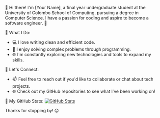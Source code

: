👋 Hi there! I'm [Your Name], a final year undergraduate student at the University of Colombo School of Computing, pursuing a degree in Computer Science. I have a passion for coding and aspire to become a software engineer. 🚀

🌟 What I Do:
- 💻 I love writing clean and efficient code.
- 🔧 I enjoy solving complex problems through programming.
- 🌐 I'm constantly exploring new technologies and tools to expand my skills.

🔗 Let's Connect:
- 📫 Feel free to reach out if you'd like to collaborate or chat about tech projects.
- 🌐 Check out my GitHub repositories to see what I've been working on!

🔗 My GitHub Stats:
[![GitHub Stats](https://github-readme-stats.vercel.app/api?username=Tharushi-Chethana&show_icons=true&count_private=false&hide=contribs,prs&theme=dark)](https://github.com/Tharushi-Chethana)

Thanks for stopping by! 😊
